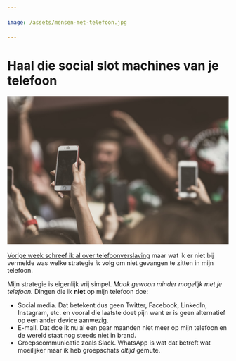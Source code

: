 ```yaml
---

image: /assets/mensen-met-telefoon.jpg

---
```


# Haal die social slot machines van je telefoon

![Mensen met telefoon](/assets/mensen-met-telefoon.jpg)

[Vorige week schreef ik al over telefoonverslaving](https://reinierladan.nl/2019/02/27/telefoonverslaving) maar wat ik er niet bij vermelde was welke strategie _ik_ volg om niet gevangen te zitten in mijn telefoon.

Mijn strategie is eigenlijk vrij simpel. _Maak gewoon minder mogelijk met je telefoon._ Dingen die ik **niet** op mijn telefoon doe:

- Social media. Dat betekent dus geen Twitter, Facebook, LinkedIn, Instagram, etc. en vooral die laatste doet pijn want er is geen alternatief op een ander device aanwezig.
- E-mail. Dat doe ik nu al een paar maanden niet meer op mijn telefoon en de wereld staat nog steeds niet in brand.
- Groepscommunicatie zoals Slack. WhatsApp is wat dat betreft wat moeilijker maar ik heb groepschats _altijd_ gemute.
